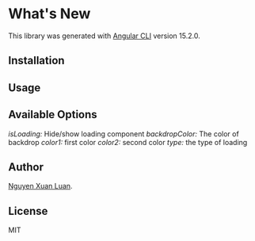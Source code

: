 # What's New

This library was generated with [Angular CLI](https://github.com/angular/angular-cli) version 15.2.0.

## Installation



## Usage



## Available Options

 *isLoading:* Hide/show loading component
 *backdropColor:* The color of backdrop
 *color1:* first color
 *color2:* second color
 *type:* the type of loading

## Author

 [Nguyen Xuan Luan](https://github.com/XuanLuanDev).

## License

MIT
